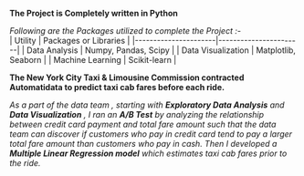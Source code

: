 **The Project is Completely written in Python**<br>

*Following are the Packages utilized to complete the Project :-*<br>
| Utility              | Packages or Libraries            |
|----------------------|-----------------------|
| Data Analysis        | Numpy, Pandas, Scipy  |
| Data Visualization   | Matplotlib, Seaborn   |
|   Machine Learning     | Scikit-learn          |

**The New York City Taxi & Limousine Commission contracted Automatidata to predict taxi cab fares before each ride.**

*As a part of the data team , starting with **Exploratory Data Analysis** and **Data Visualization** , I ran an **A/B Test** by analyzing the relationship between credit card payment and total fare amount such that the data team can discover if customers who pay in credit card tend to pay a larger total fare amount than customers who pay in cash. Then I developed a **Multiple Linear Regression model** which estimates taxi cab fares prior to the ride.*
